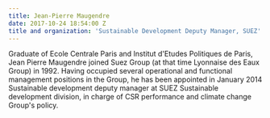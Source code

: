 ```yaml
---
title: Jean-Pierre Maugendre
date: 2017-10-24 18:54:00 Z
title and organization: 'Sustainable Development Deputy Manager, SUEZ'
---
```

Graduate of Ecole Centrale Paris and Institut d'Etudes Politiques de Paris, Jean Pierre Maugendre joined Suez Group (at that time Lyonnaise des Eaux Group) in 1992. Having occupied several operational and functional management positions in the Group, he has been appointed in January 2014 Sustainable development deputy manager at SUEZ Sustainable development division, in charge of CSR performance and climate change Group's policy.
